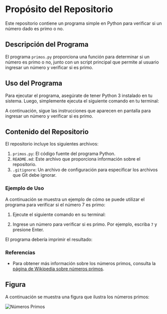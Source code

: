 # Propósito del Repositorio

Este repositorio contiene un programa simple en Python para verificar si un número dado es primo o no.

## Descripción del Programa

El programa `primos.py` proporciona una función para determinar si un número es primo o no, junto con un script principal que permite al usuario ingresar un número y verificar si es primo.

## Uso del Programa

Para ejecutar el programa, asegúrate de tener Python 3 instalado en tu sistema. Luego, simplemente ejecuta el siguiente comando en tu terminal:

A continuación, sigue las instrucciones que aparecen en pantalla para ingresar un número y verificar si es primo.

## Contenido del Repositorio

El repositorio incluye los siguientes archivos:

1. `primos.py`: El código fuente del programa Python.
2. `README.md`: Este archivo que proporciona información sobre el repositorio.
3. `.gitignore`: Un archivo de configuración para especificar los archivos que Git debe ignorar.

### Ejemplo de Uso

A continuación se muestra un ejemplo de cómo se puede utilizar el programa para verificar si el número 7 es primo:

1. Ejecute el siguiente comando en su terminal:

2. Ingrese un número para verificar si es primo. Por ejemplo, escriba `7` y presione Enter.

El programa debería imprimir el resultado:

### Referencias

- Para obtener más información sobre los números primos, consulta la [página de Wikipedia sobre números primos](https://es.wikipedia.org/wiki/N%C3%BAmero_primo).

## Figura

A continuación se muestra una figura que ilustra los números primos:

![Números Primos](https://upload.wikimedia.org/wikipedia/commons/thumb/6/6a/Prime_numbers.svg/1024px-Prime_numbers.svg.png)
